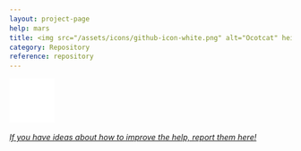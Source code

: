 ```yaml
---
layout: project-page
help: mars
title: <img src="/assets/icons/github-icon-white.png" alt="Ocotcat" height="30" width="30"> MARS Repository
category: Repository
reference: repository
---
```


<a href="https://github.com/CIRDLES/Mars" target="_blank">
<img src="/assets/icons/github-icon-white.png" alt="link to Mars repository" height="80" width="80">
</a>

[*If you have ideas about how to improve the help, report them here!*](https://github.com/CIRDLES/MARS/issues/new)
